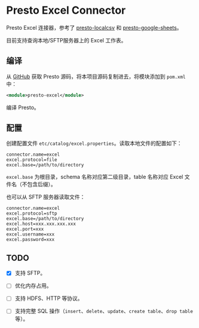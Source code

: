 # Presto Excel Connector 

Presto Excel 连接器，参考了 [presto-localcsv](https://github.com/dongqianwei/presto-localcsv) 和 [presto-google-sheets](https://github.com/prestodb/presto/tree/master/presto-google-sheets)。

目前支持查询本地/SFTP服务器上的 Excel 工作表。

## 编译

从 [GitHub](https://github.com/prestodb/presto/) 获取 Presto 源码，将本项目源码复制进去，将模块添加到 `pom.xml` 中：

```xml
<module>presto-excel</module>
```

编译 Presto。

## 配置

创建配置文件 `etc/catalog/excel.properties`。读取本地文件的配置如下：

```
connector.name=excel
excel.protocol=file
excel.base=/path/to/directory
```

`excel.base` 为根目录，schema 名称对应第二级目录，table 名称对应 Excel 文件名（不包含后缀）。

也可以从 SFTP 服务器读取文件：

```
connector.name=excel
excel.protocol=sftp
excel.base=/path/to/directory
excel.host=xxx.xxx.xxx.xxx
excel.port=xxx
excel.username=xxx
excel.password=xxx
```

## TODO

- [x] 支持 SFTP。

- [ ] 优化内存占用。

- [ ] 支持 HDFS、HTTP 等协议。

- [ ] 支持完整 SQL 操作（`insert`、`delete`、`update`、`create table`、`drop table` 等）。




